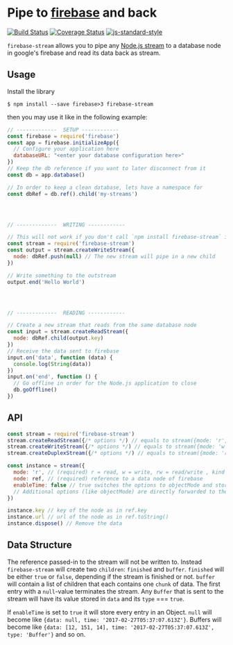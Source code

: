 # Pipe to [firebase](https://firebase.google.com) and back

[![Build Status](https://travis-ci.org/martinheidegger/firebase-stream.svg?branch=master)](https://travis-ci.org/martinheidegger/firebase-stream)
[![Coverage Status](https://coveralls.io/repos/github/martinheidegger/firebase-stream/badge.svg?branch=master)](https://coveralls.io/github/martinheidegger/firebase-stream?branch=master)
[![js-standard-style](https://img.shields.io/badge/code%20style-standard-brightgreen.svg)](http://standardjs.com/)

`firebase-stream` allows you to pipe any [Node.js stream](https://nodejs.org/api/stream.html)
to a database node in google's firebase and read its data back as stream.

## Usage

Install the library

```
$ npm install --save firebase>3 firebase-stream
```

then you may use it like in the following example:

```javascript
// -------------  SETUP ------------
const firebase = require('firebase')
const app = firebase.initializeApp({
  // Configure your application here
  databaseURL: "<enter your database configuration here>"
})
// Keep the db reference if you want to later disconnect from it
const db = app.database()

// In order to keep a clean database, lets have a namespace for
const dbRef = db.ref().child('my-streams')




// -------------  WRITING ------------

// This will not work if you don't call `npm install firebase-stream` if you didn't do so already!
const stream = require('firebase-stream')
const output = stream.createWriteStream({
  node: dbRef.push(null) // The new stream will pipe in a new child
})

// Write something to the outstream
output.end('Hello World')




// -------------  READING ------------

// Create a new stream that reads from the same database node
const input = stream.createReadStream({
  node: dbRef.child(output.key)
})
// Receive the data sent to firebase
input.on('data', function (data) {
  console.log(String(data))
})
input.on('end', function () {
  // Go offline in order for the Node.js application to close
  db.goOffline()
})
```

## API

```javascript
const stream = require('firebase-stream')
stream.createReadStream({/* options */) // equals to stream({mode: 'r', ...})
stream.createWriteStream({/* options */) // equals to stream({mode: 'w', ...})
stream.createDuplexStream({/* options */) // equals to stream({mode: 'rw', ...})

const instance = stream({
  mode: 'r', // (required) r = read, w = write, rw = read/write , kind of stream to be used on the ref
  node: ref, // (required) reference to a data node of firebase
  enableTime: false // true switches the options to objectMode and stores the timestamp to each output
  // Additional options (like objectMode) are directly forwarded to the stream implementation
})

instance.key // key of the node as in ref.key
instance.url // url of the node as in ref.toString()
instance.dispose() // Remove the data
```

## Data Structure

The reference passed-in to the stream will not be written to.
Instead `firebase-stream` will create two `children`: `finished` and `buffer`.
`finished` will be either `true` or `false`, depending if the stream is finished
or not. `buffer` will contain a list of children that each contains one `chunk`
of data. The first entry with a `null`-value terminates the stream. Any `Buffer`
that is sent to the stream will have its value stored in `data` and its
`type` === `true`.

If `enableTime` is set to `true` it will store every entry in an Object. `null`
will become like `{data: null, time: '2017-02-27T05:37:07.613Z'}`. Buffers will
become like `{data: [12, 151, 14], time: '2017-02-27T05:37:07.613Z', type: 'Buffer'}`
and so on.
